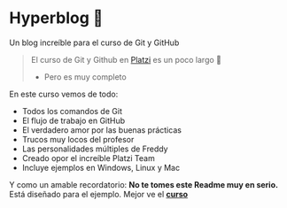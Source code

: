 # Hyperblog 💚
Un blog increíble para el curso de Git y GitHub
> El curso de Git y Github en [Platzi](https://platzi.com) es un poco largo 🥴
> - Pero es muy completo

En este curso vemos de todo:
* Todos los comandos de Git
* El flujo de trabajo en GitHub
* El verdadero amor por las buenas prácticas
* Trucos muy locos del profesor
* Las personalidades múltiples de Freddy
* Creado opor el increíble Platzi Team
* Incluye ejemplos en Windows, Linux y Mac

Y como un amable recordatorio: **No te tomes este Readme muy en serio.** Está diseñado para el ejemplo.
Mejor ve el [**curso**](https://platzi.com/git)